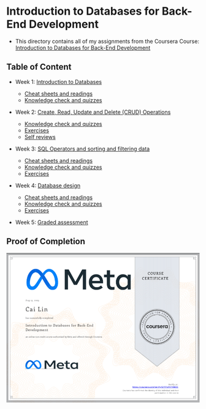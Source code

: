 # Introduction to Databases for Back-End Development

- This directory contains all of my assignments from the Coursera Course: [Introduction to Databases for Back-End Development](https://www.coursera.org/learn/intro-to-databases-back-end-development?specialization=meta-back-end-developer)

## Table of Content

- Week 1: [Introduction to Databases](https://github.com/kai-ion/Meta-Back-End-Developer/tree/main/Course%204%20-%20Introduction%20to%20Databases%20for%20Back-End%20Development/Week%201%20-%20Introduction%20to%20Databases)

  - [Cheat sheets and readings](https://github.com/kai-ion/Meta-Back-End-Developer/tree/main/Course%204%20-%20Introduction%20to%20Databases%20for%20Back-End%20Development/Week%201%20-%20Introduction%20to%20Databases/1.cheat-sheets-readings)
  - [Knowledge check and quizzes](https://github.com/kai-ion/Meta-Back-End-Developer/tree/main/Course%204%20-%20Introduction%20to%20Databases%20for%20Back-End%20Development/Week%201%20-%20Introduction%20to%20Databases/2.knowledge-checks-quizes)

- Week 2: [Create, Read, Update and Delete (CRUD) Operations](https://github.com/kai-ion/Meta-Back-End-Developer/tree/main/Course%204%20-%20Introduction%20to%20Databases%20for%20Back-End%20Development/Week%202%20-%20Create%2C%20Read%2C%20Update%20and%20Delete%20(CRUD)%20Operations)

  - [Knowledge check and quizzes](https://github.com/kai-ion/Meta-Back-End-Developer/tree/main/Course%204%20-%20Introduction%20to%20Databases%20for%20Back-End%20Development/Week%202%20-%20Create%2C%20Read%2C%20Update%20and%20Delete%20(CRUD)%20Operations/1.knowledge-checks-quizzes)
  - [Exercises](https://github.com/kai-ion/Meta-Back-End-Developer/tree/main/Course%204%20-%20Introduction%20to%20Databases%20for%20Back-End%20Development/Week%202%20-%20Create%2C%20Read%2C%20Update%20and%20Delete%20(CRUD)%20Operations/2.exercises)
  - [Self reviews](https://github.com/kai-ion/Meta-Back-End-Developer/tree/main/Course%204%20-%20Introduction%20to%20Databases%20for%20Back-End%20Development/Week%202%20-%20Create%2C%20Read%2C%20Update%20and%20Delete%20(CRUD)%20Operations/3.self-reviews)

- Week 3: [SQL Operators and sorting and filtering data](https://github.com/kai-ion/Meta-Back-End-Developer/tree/main/Course%204%20-%20Introduction%20to%20Databases%20for%20Back-End%20Development/Week%203%20-%20SQL%20Operators%20and%20sorting%20and%20filtering%20data)

  - [Cheat sheets and readings](https://github.com/kai-ion/Meta-Back-End-Developer/tree/main/Course%204%20-%20Introduction%20to%20Databases%20for%20Back-End%20Development/Week%203%20-%20SQL%20Operators%20and%20sorting%20and%20filtering%20data/1.cheat-sheets-readings)
  - [Knowledge check and quizzes](https://github.com/kai-ion/Meta-Back-End-Developer/tree/main/Course%204%20-%20Introduction%20to%20Databases%20for%20Back-End%20Development/Week%203%20-%20SQL%20Operators%20and%20sorting%20and%20filtering%20data/2.knowledge-checks)
  - [Exercises](https://github.com/kai-ion/Meta-Back-End-Developer/tree/main/Course%204%20-%20Introduction%20to%20Databases%20for%20Back-End%20Development/Week%203%20-%20SQL%20Operators%20and%20sorting%20and%20filtering%20data/3.exercises/1.exercise-order-by-and-where)

- Week 4: [Database design](https://github.com/kai-ion/Meta-Back-End-Developer/tree/main/Course%204%20-%20Introduction%20to%20Databases%20for%20Back-End%20Development/Week%204%20-%20Database%20design)

  - [Cheat sheets and readings](https://github.com/kai-ion/Meta-Back-End-Developer/tree/main/Course%204%20-%20Introduction%20to%20Databases%20for%20Back-End%20Development/Week%204%20-%20Database%20design/1.cheat-sheets-readings)
  - [Knowledge check and quizzes](https://github.com/kai-ion/Meta-Back-End-Developer/tree/main/Course%204%20-%20Introduction%20to%20Databases%20for%20Back-End%20Development/Week%204%20-%20Database%20design/2.knowledge-checks-quizzes)
  - [Exercises](https://github.com/kai-ion/Meta-Back-End-Developer/tree/main/Course%204%20-%20Introduction%20to%20Databases%20for%20Back-End%20Development/Week%204%20-%20Database%20design/3.exercises/1.Database%20schema%20examples)
  
- Week 5: [Graded assessment](https://github.com/kai-ion/Meta-Back-End-Developer/tree/main/Course%204%20-%20Introduction%20to%20Databases%20for%20Back-End%20Development/Week%205%20-%20Graded%20assessment)

## Proof of Completion

<img src="./certificate.png" width=800>